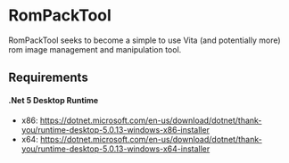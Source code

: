 # RomPackTool
RomPackTool seeks to become a simple to use Vita (and potentially more) rom image management and manipulation tool.

## Requirements
#### .Net 5 Desktop Runtime  
* x86: https://dotnet.microsoft.com/en-us/download/dotnet/thank-you/runtime-desktop-5.0.13-windows-x86-installer  
* x64: https://dotnet.microsoft.com/en-us/download/dotnet/thank-you/runtime-desktop-5.0.13-windows-x64-installer  
